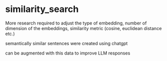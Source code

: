 # similarity_search

More research required to adjust the type of embedding, number of dimension of the embeddings, similarity metric (cosine, euclidean distance etc.)

semantically similar sentences were created using chatgpt

can be augmented with this data to improve LLM responses
